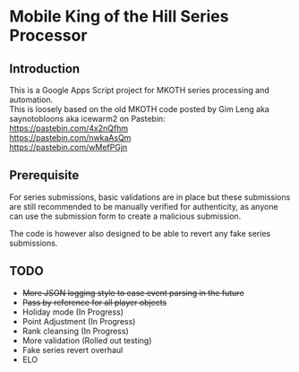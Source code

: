 # Mobile King of the Hill Series Processor
## Introduction
This is a Google Apps Script project for MKOTH series processing and automation.  
This is loosely based on the old MKOTH code posted by Gim Leng aka saynotobloons aka icewarm2 on Pastebin:  
https://pastebin.com/4x2nQfhm  
https://pastebin.com/nwkaAsQm  
https://pastebin.com/wMefPGjn

## Prerequisite
For series submissions, basic validations are in place but these submissions are still recommended to be manually verified for authenticity, as anyone can use the submission form to create a malicious submission.

The code is however also designed to be able to revert any fake series submissions.

## TODO
- ~~More JSON logging style to ease event parsing in the future~~
- ~~Pass by reference for all player objects~~
- Holiday mode (In Progress)
- Point Adjustment (In Progress)
- Rank cleansing (In Progress)
- More validation (Rolled out testing)
- Fake series revert overhaul
- ELO
